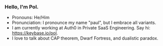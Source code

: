 ### Hello, I'm Pol.  

- Pronouns: He/Him
- Pronunciation: I pronounce my name "paul", but I embrace all variants. 
- I am currently working at Auth0 in Private SaaS Engineering. Say hi: https://keybase.io/pol. 
- I love to talk about CAP theorem, Dwarf Fortress, and dualistic paradox. 

<!--
**pol/pol** is a ✨ _special_ ✨ repository because its `README.md` (this file) appears on your GitHub profile.

Here are some ideas to get you started:

- 🔭 I’m currently working on ...
- 🌱 I’m currently learning ...
- 👯 I’m looking to collaborate on ...
- 🤔 I’m looking for help with ...
- 💬 Ask me about ...
- 📫 How to reach me: ...
- 😄 Pronouns: ...
- ⚡ Fun fact: ...
-->
